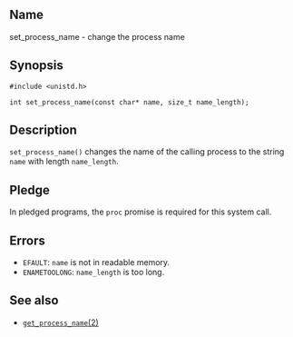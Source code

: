 ## Name

set\_process\_name - change the process name

## Synopsis

```**c++
#include <unistd.h>

int set_process_name(const char* name, size_t name_length);
```

## Description

`set_process_name()` changes the name of the calling process to the string `name` with length `name_length`. 

## Pledge

In pledged programs, the `proc` promise is required for this system call.

## Errors

* `EFAULT`: `name` is not in readable memory.
* `ENAMETOOLONG`: `name_length` is too long.

## See also

* [`get_process_name`(2)](../man2/get_process_name.md)
